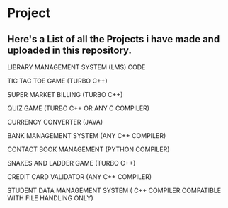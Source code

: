 # Project

<h2>Here's a List of all the Projects i have made and uploaded in this repository. </h2>
LIBRARY MANAGEMENT SYSTEM (LMS) CODE 

TIC TAC TOE GAME (TURBO C++)

SUPER MARKET BILLING (TURBO C++)

QUIZ GAME (TURBO C++ OR ANY C COMPILER)

CURRENCY CONVERTER (JAVA)

BANK MANAGEMENT SYSTEM (ANY C++ COMPILER) 

CONTACT BOOK MANAGEMENT (PYTHON COMPILER)

SNAKES AND LADDER GAME (TURBO C++) 

CREDIT CARD VALIDATOR (ANY C++ COMPILER)

STUDENT DATA MANAGEMENT SYSTEM ( C++ COMPILER COMPATIBLE WITH FILE HANDLING ONLY)
